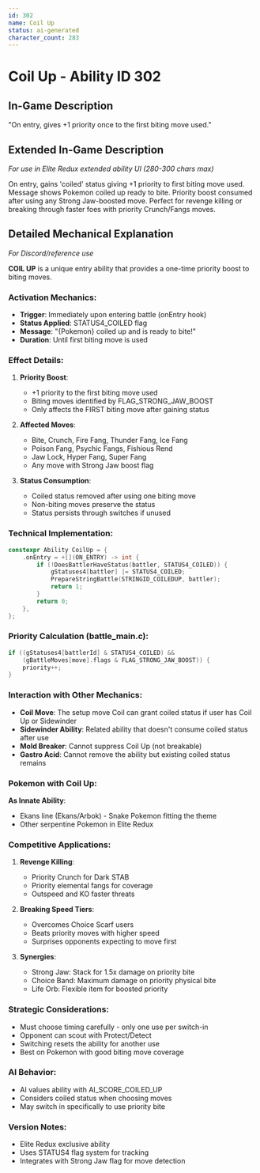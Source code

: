 ```yaml
---
id: 302
name: Coil Up
status: ai-generated
character_count: 283
---
```


# Coil Up - Ability ID 302

## In-Game Description
"On entry, gives +1 priority once to the first biting move used."

## Extended In-Game Description
*For use in Elite Redux extended ability UI (280-300 chars max)*

On entry, gains 'coiled' status giving +1 priority to first biting move used. Message shows Pokemon coiled up ready to bite. Priority boost consumed after using any Strong Jaw-boosted move. Perfect for revenge killing or breaking through faster foes with priority Crunch/Fangs moves.

## Detailed Mechanical Explanation
*For Discord/reference use*

**COIL UP** is a unique entry ability that provides a one-time priority boost to biting moves.

### Activation Mechanics:
- **Trigger**: Immediately upon entering battle (onEntry hook)
- **Status Applied**: STATUS4_COILED flag
- **Message**: "{Pokemon} coiled up and is ready to bite!"
- **Duration**: Until first biting move is used

### Effect Details:
1. **Priority Boost**:
   - +1 priority to the first biting move used
   - Biting moves identified by FLAG_STRONG_JAW_BOOST
   - Only affects the FIRST biting move after gaining status
   
2. **Affected Moves**:
   - Bite, Crunch, Fire Fang, Thunder Fang, Ice Fang
   - Poison Fang, Psychic Fangs, Fishious Rend
   - Jaw Lock, Hyper Fang, Super Fang
   - Any move with Strong Jaw boost flag

3. **Status Consumption**:
   - Coiled status removed after using one biting move
   - Non-biting moves preserve the status
   - Status persists through switches if unused

### Technical Implementation:
```cpp
constexpr Ability CoilUp = {
    .onEntry = +[](ON_ENTRY) -> int {
        if (!DoesBattlerHaveStatus(battler, STATUS4_COILED)) {
            gStatuses4[battler] |= STATUS4_COILED;
            PrepareStringBattle(STRINGID_COILEDUP, battler);
            return 1;
        }
        return 0;
    },
};
```

### Priority Calculation (battle_main.c):
```c
if ((gStatuses4[battlerId] & STATUS4_COILED) && 
    (gBattleMoves[move].flags & FLAG_STRONG_JAW_BOOST)) {
    priority++;
}
```

### Interaction with Other Mechanics:
- **Coil Move**: The setup move Coil can grant coiled status if user has Coil Up or Sidewinder
- **Sidewinder Ability**: Related ability that doesn't consume coiled status after use
- **Mold Breaker**: Cannot suppress Coil Up (not breakable)
- **Gastro Acid**: Cannot remove the ability but existing coiled status remains

### Pokemon with Coil Up:
**As Innate Ability**:
- Ekans line (Ekans/Arbok) - Snake Pokemon fitting the theme
- Other serpentine Pokemon in Elite Redux

### Competitive Applications:
1. **Revenge Killing**:
   - Priority Crunch for Dark STAB
   - Priority elemental fangs for coverage
   - Outspeed and KO faster threats

2. **Breaking Speed Tiers**:
   - Overcomes Choice Scarf users
   - Beats priority moves with higher speed
   - Surprises opponents expecting to move first

3. **Synergies**:
   - Strong Jaw: Stack for 1.5x damage on priority bite
   - Choice Band: Maximum damage on priority physical bite
   - Life Orb: Flexible item for boosted priority

### Strategic Considerations:
- Must choose timing carefully - only one use per switch-in
- Opponent can scout with Protect/Detect
- Switching resets the ability for another use
- Best on Pokemon with good biting move coverage

### AI Behavior:
- AI values ability with AI_SCORE_COILED_UP
- Considers coiled status when choosing moves
- May switch in specifically to use priority bite

### Version Notes:
- Elite Redux exclusive ability
- Uses STATUS4 flag system for tracking
- Integrates with Strong Jaw flag for move detection